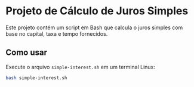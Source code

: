 # Projeto de Cálculo de Juros Simples

Este projeto contém um script em Bash que calcula o juros simples com base no capital, taxa e tempo fornecidos.

## Como usar

Execute o arquivo `simple-interest.sh` em um terminal Linux:

```bash
bash simple-interest.sh
